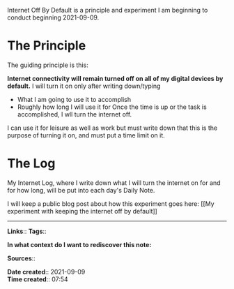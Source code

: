 Internet Off By Default is a principle and experiment I am beginning to conduct beginning 2021-09-09.

# The Principle
The guiding principle is this:

**Internet connectivity will remain turned off on all of my digital devices by default.**
I will turn it on only after writing down/typing 
- What I am going to use it to accomplish
- Roughly how long I will use it for
Once the time is up or the task is accomplished, I wll turn the internet off.

I can use it for leisure as well as work but must write down that this is the purpose of turning it on, and must put a time limit on it.


# The Log
My Internet Log, where I write down what I will turn the internet on for and for how long, will be put into each day's Daily Note.

I will keep a public blog post about how this experiment goes here:
[[My experiment with keeping the internet off by default]]

---
**Links**:: 
**Tags**:: 

**In what context do I want to rediscover this note:**

**Sources**::

**Date created**:: 2021-09-09  
**Time created**:: 07:54